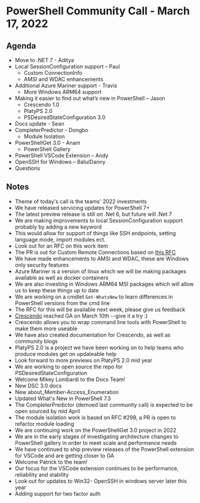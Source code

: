 # PowerShell Community Call - March 17, 2022

## Agenda

- Move to .NET 7 - Aditya
- Local SessionConfiguration support – Paul
  - Custom ConnectionInfo
  - AMSI and WDAC enhancements
- Additional Azure Mariner support - Travis
  - More Windows ARM64 support
- Making it easier to find out what’s new in PowerShell – Jason
  - Crescendo 1.0
  - PlatyPS 2.0
  - PSDesiredStateConfiguration 3.0
- Docs update - Sean
- CompleterPredictor - Dongbo
  - Module Isolation
- PowerShellGet 3.0 - Anam
  - PowerShell Gallery
- PowerShell VSCode Extension – Andy
- OpenSSH for Windows – Balu/Danny
- Questions

## Notes

- Theme of today's call is the teams' 2022 investments
- We have released servicing updates for PowerShell 7+
- The latest preview release is still on .Net 6, but future will .Net 7
- We are making improvements to local SessionConfiguration support probably by adding a new keyword
- This would allow for support of things like SSH endpoints, setting language mode, import modules ect.
- Look out for an RFC on this work item
- The PR is out for Custom Remote Connections based on [this RFC](https://github.com/PowerShell/PowerShell-RFC/blob/master/Archive/Draft/RFC0063-Custom-Remote-Connections.md)
- We have made enhancements to AMSI and WDAC, these are Windows only security features
- Azure Mariner is a version of linux which we will be making packages available as well as docker containers
- We are also investing in  Windows ARM64 MSI packages which will allow us to keep these things up to date
- We are working on a cmdlet `Get-WhatsNew` to learn differences in PowerShell versions from the cmd line
- The RFC for this will be available next week, please give us feedback
- [Crescendo](https://devblogs.microsoft.com/powershell/announcing-powershell-crescendo-general-availability-ga/)
  reached GA on March 10th --give it a try :)
- Crescendo allows you to wrap command line tools with PowerShell to make them more useable
- We have also created documentation for Crescendo, as well as community blogs
- PlatyPS 2.0 is a project we have been working on to help teams who produce modules get on
  updateable help
- Look forward to more previews on PlatyPS 2.0 mid year
- We are working to open source the repo for PSDesiredStateConfiguration
- Welcome Mikey Lombardi to the Docs Team!
- New DSC 3.0 docs
- New about_Member-Access_Enumeration
- Updated What's New in PowerShell 7.3
- The CompleterPredictor (demoed last community call) is expected to be open sourced by mid April
- The module isolation work is based on RFC #298, a PR is open to refactor module loading
- We are continuing work on the PowerShellGet 3.0 project in 2022
- We are in the early stages of investigating architecture changes to PowerShell gallery in order to
  meet scale and performance needs
- We have continued to ship preview releases of the PowerShell extension for VSCode and are getting
  closer to GA
- Welcome Patrick to the team!
- Our focus for the VSCode extension continues to be performance, reliability and stability
- Look out for updates to Win32- OpenSSH in windows server later this year
- Adding support for two factor auth
